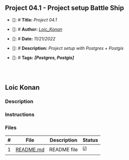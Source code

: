 ## Project 04.1 - Project setup  Battle Ship

- []: # **Title:** _Project 04.1_
- []: # **Author:** _[Loic_Konan](Loic_Konan)_
- []: # **Date:** _11/21/2022_
- []: # **Description:** _Project setup with Postgres + Postgis_
- []: # **Tags:** **_[Postgres, Postgis]_**
  
  <br /><br />

## Loic Konan

### Description


### Instructions


### Files

|   #   | File                                     | Description                           | Status                  |
| :---: | ---------------------------------------- | ------------------------------------- | ----------------------- |
|   1   | [README.md](README.md)                   | README file                           | :ballot_box_with_check: |

